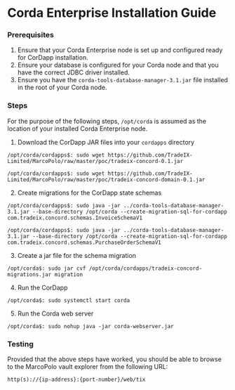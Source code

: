 # Corda Enterprise Installation Guide

### Prerequisites

1. Ensure that your Corda Enterprise node is set up and configured ready for CorDapp installation.
2. Ensure your database is configured for your Corda node and that you have the correct JDBC driver installed.
3. Ensure you have the `corda-tools-database-manager-3.1.jar` file installed in the root of your Corda node.

### Steps

For the purpose of the following steps, `/opt/corda` is assumed as the location of your installed Corda Enterprise node.

1. Download the CorDapp JAR files into your `cordapps` directory

```
/opt/corda/cordapps$: sudo wget https://github.com/TradeIX-Limited/MarcoPolo/raw/master/poc/tradeix-concord-0.1.jar
```

```
/opt/corda/cordapps$: sudo wget https://github.com/TradeIX-Limited/MarcoPolo/raw/master/poc/tradeix-concord-domain-0.1.jar
```

2. Create migrations for the CorDapp state schemas

```
/opt/corda/cordapps$: sudo java -jar ../corda-tools-database-manager-3.1.jar --base-directory /opt/corda --create-migration-sql-for-cordapp com.tradeix.concord.schemas.InvoiceSchemaV1
```

```
/opt/corda/cordapps$: sudo java -jar ../corda-tools-database-manager-3.1.jar --base-directory /opt/corda --create-migration-sql-for-cordapp com.tradeix.concord.schemas.PurchaseOrderSchemaV1
```

3. Create a jar file for the schema migration

```
/opt/corda$: sudo jar cvf /opt/corda/cordapps/tradeix-concord-migrations.jar migration
```

4. Run the CorDapp

```
/opt/corda$: sudo systemctl start corda
```

5. Run the Corda web server

```
/opt/corda$: sudo nohup java -jar corda-webserver.jar
```

### Testing

Provided that the above steps have worked, you should be able to browse to the MarcoPolo vault explorer from the following URL:

`http(s)://{ip-address}:{port-number}/web/tix`

